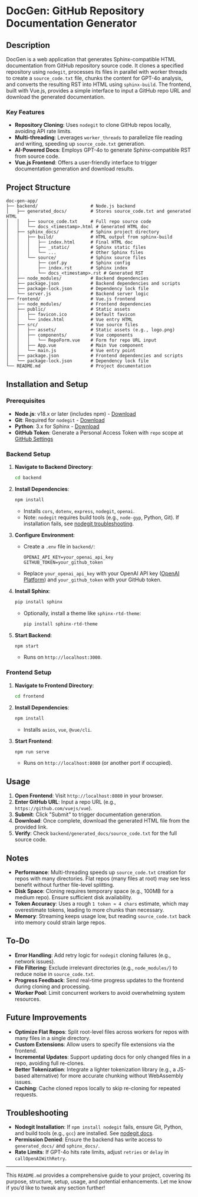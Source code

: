 # DocGen: GitHub Repository Documentation Generator

## Description

DocGen is a web application that generates Sphinx-compatible HTML documentation from GitHub repository source code. It clones a specified repository using `nodegit`, processes its files in parallel with worker threads to create a `source_code.txt` file, chunks the content for GPT-4o analysis, and converts the resulting RST into HTML using `sphinx-build`. The frontend, built with Vue.js, provides a simple interface to input a GitHub repo URL and download the generated documentation.

### Key Features
- **Repository Cloning**: Uses `nodegit` to clone GitHub repos locally, avoiding API rate limits.
- **Multi-threading**: Leverages `worker_threads` to parallelize file reading and writing, speeding up `source_code.txt` generation.
- **AI-Powered Docs**: Employs GPT-4o to generate Sphinx-compatible RST from source code.
- **Vue.js Frontend**: Offers a user-friendly interface to trigger documentation generation and download results.

## Project Structure

```
doc-gen-app/
├── backend/                    # Node.js backend
│   ├── generated_docs/         # Stores source_code.txt and generated HTML
│   │   ├── source_code.txt     # Full repo source code
│   │   └── docs_<timestamp>.html # Generated HTML doc
│   ├── sphinx_docs/            # Sphinx project directory
│   │   ├── build/              # HTML output from sphinx-build
│   │   │   ├── index.html      # Final HTML doc
│   │   │   ├── _static/        # Sphinx static files
│   │   │   └── ...             # Other Sphinx files
│   │   └── source/             # Sphinx source files
│   │       ├── conf.py         # Sphinx config
│   │       ├── index.rst       # Sphinx index
│   │       └── docs_<timestamp>.rst # Generated RST
│   ├── node_modules/           # Backend dependencies
│   ├── package.json            # Backend dependencies and scripts
│   ├── package-lock.json       # Dependency lock file
│   └── server.js               # Backend server logic
├── frontend/                   # Vue.js frontend
│   ├── node_modules/           # Frontend dependencies
│   ├── public/                 # Static assets
│   │   ├── favicon.ico         # Default favicon
│   │   └── index.html          # Vue entry HTML
│   ├── src/                    # Vue source files
│   │   ├── assets/             # Static assets (e.g., logo.png)
│   │   ├── components/         # Vue components
│   │   │   └── RepoForm.vue    # Form for repo URL input
│   │   ├── App.vue             # Main Vue component
│   │   └── main.js             # Vue entry point
│   ├── package.json            # Frontend dependencies and scripts
│   └── package-lock.json       # Dependency lock file
└── README.md                   # Project documentation
```

## Installation and Setup

### Prerequisites
- **Node.js**: v18.x or later (includes npm) - [Download](https://nodejs.org/)
- **Git**: Required for `nodegit` - [Download](https://git-scm.com/)
- **Python**: 3.x for Sphinx - [Download](https://www.python.org/)
- **GitHub Token**: Generate a Personal Access Token with `repo` scope at [GitHub Settings](https://github.com/settings/tokens)

### Backend Setup
1. **Navigate to Backend Directory**:
   ```bash
   cd backend
   ```
2. **Install Dependencies**:
   ```bash
   npm install
   ```
   - Installs `cors`, `dotenv`, `express`, `nodegit`, `openai`.
   - Note: `nodegit` requires build tools (e.g., `node-gyp`, Python, Git). If installation fails, see [nodegit troubleshooting](https://github.com/nodegit/nodegit#installation).

3. **Configure Environment**:
   - Create a `.env` file in `backend/`:
     ```
     OPENAI_API_KEY=your_openai_api_key
     GITHUB_TOKEN=your_github_token
     ```
   - Replace `your_openai_api_key` with your OpenAI API key ([OpenAI Platform](https://platform.openai.com/)) and `your_github_token` with your GitHub token.

4. **Install Sphinx**:
   ```bash
   pip install sphinx
   ```
   - Optionally, install a theme like `sphinx-rtd-theme`:
     ```bash
     pip install sphinx-rtd-theme
     ```

5. **Start Backend**:
   ```bash
   npm start
   ```
   - Runs on `http://localhost:3000`.

### Frontend Setup
1. **Navigate to Frontend Directory**:
   ```bash
   cd frontend
   ```
2. **Install Dependencies**:
   ```bash
   npm install
   ```
   - Installs `axios`, `vue`, `@vue/cli`.

3. **Start Frontend**:
   ```bash
   npm run serve
   ```
   - Runs on `http://localhost:8080` (or another port if occupied).

## Usage
1. **Open Frontend**: Visit `http://localhost:8080` in your browser.
2. **Enter GitHub URL**: Input a repo URL (e.g., `https://github.com/vuejs/vue`).
3. **Submit**: Click "Submit" to trigger documentation generation.
4. **Download**: Once complete, download the generated HTML file from the provided link.
5. **Verify**: Check `backend/generated_docs/source_code.txt` for the full source code.

## Notes
- **Performance**: Multi-threading speeds up `source_code.txt` creation for repos with many directories. Flat repos (many files at root) may see less benefit without further file-level splitting.
- **Disk Space**: Cloning requires temporary space (e.g., 100MB for a medium repo). Ensure sufficient disk availability.
- **Token Accuracy**: Uses a rough `1 token ≈ 4 chars` estimate, which may overestimate tokens, leading to more chunks than necessary.
- **Memory**: Streaming keeps usage low, but reading `source_code.txt` back into memory could strain large repos.

## To-Do
- **Error Handling**: Add retry logic for `nodegit` cloning failures (e.g., network issues).
- **File Filtering**: Exclude irrelevant directories (e.g., `node_modules/`) to reduce noise in `source_code.txt`.
- **Progress Feedback**: Send real-time progress updates to the frontend during cloning and processing.
- **Worker Pool**: Limit concurrent workers to avoid overwhelming system resources.

## Future Improvements
- **Optimize Flat Repos**: Split root-level files across workers for repos with many files in a single directory.
- **Custom Extensions**: Allow users to specify file extensions via the frontend.
- **Incremental Updates**: Support updating docs for only changed files in a repo, avoiding full re-clones.
- **Better Tokenization**: Integrate a lighter tokenization library (e.g., a JS-based alternative) for more accurate chunking without WebAssembly issues.
- **Caching**: Cache cloned repos locally to skip re-cloning for repeated requests.

## Troubleshooting
- **Nodegit Installation**: If `npm install nodegit` fails, ensure Git, Python, and build tools (e.g., `gcc`) are installed. See [nodegit docs](https://github.com/nodegit/nodegit#installation).
- **Permission Denied**: Ensure the backend has write access to `generated_docs/` and `sphinx_docs/`.
- **Rate Limits**: If GPT-4o hits rate limits, adjust `retries` or `delay` in `callOpenAIWithRetry`.

---

This `README.md` provides a comprehensive guide to your project, covering its purpose, structure, setup, usage, and potential enhancements. Let me know if you’d like to tweak any section further!